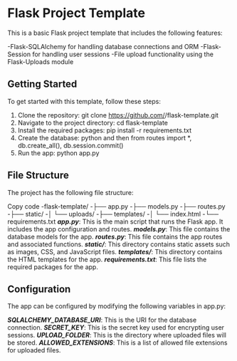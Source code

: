 # Flask Project Template
This is a basic Flask project template that includes the following features:

-Flask-SQLAlchemy for handling database connections and ORM
-Flask-Session for handling user sessions
-File upload functionality using the Flask-Uploads module
## Getting Started
To get started with this template, follow these steps:

1. Clone the repository: git clone https://github.com/<your-username>/flask-template.git
2. Navigate to the project directory: cd flask-template
3. Install the required packages: pip install -r requirements.txt
4. Create the database: python and then from routes import *, db.create_all(), db.session.commit()
5. Run the app: python app.py
## File Structure
The project has the following file structure:

Copy code
-flask-template/
 -├── app.py
 -├── models.py
 -├── routes.py
 -├── static/
  -│   └── uploads/
 -├── templates/
  -│   └── index.html
 -└── requirements.txt
***app.py***: This is the main script that runs the Flask app. It includes the app configuration and routes.
***models.py***: This file contains the database models for the app.
***routes.py***: This file contains the app routes and associated functions.
***static/***: This directory contains static assets such as images, CSS, and JavaScript files.
***templates/***: This directory contains the HTML templates for the app.
***requirements.txt***: This file lists the required packages for the app.
## Configuration
The app can be configured by modifying the following variables in app.py:

***SQLALCHEMY_DATABASE_URI***: This is the URI for the database connection.
***SECRET_KEY***: This is the secret key used for encrypting user sessions.
***UPLOAD_FOLDER***: This is the directory where uploaded files will be stored.
***ALLOWED_EXTENSIONS***: This is a list of allowed file extensions for uploaded files.
